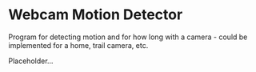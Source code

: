 # Webcam Motion Detector

Program for detecting motion and for how long with a camera - could be implemented for a home, trail camera, etc.

Placeholder...
